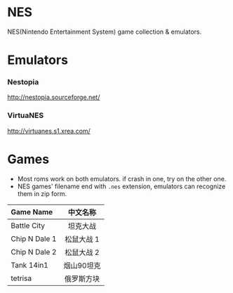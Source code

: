 # NES
NES(Nintendo Entertainment System) game collection &amp; emulators.

# Emulators

### Nestopia

http://nestopia.sourceforge.net/

### VirtuaNES

http://virtuanes.s1.xrea.com/

# Games

- Most roms work on both emulators. if crash in one, try on the other one. 
- NES games' filename end with `.nes` extension, emulators can recognize them in zip form. 

| Game Name            |    中文名称    |
| :--------------------|:-------------:|
| Battle City          | 坦克大战       |
| Chip N Dale 1        | 松鼠大战 1     |
| Chip N Dale 2        | 松鼠大战 2     |
| Tank 14in1           | 烟山90坦克     |
| tetrisa              | 俄罗斯方块     |